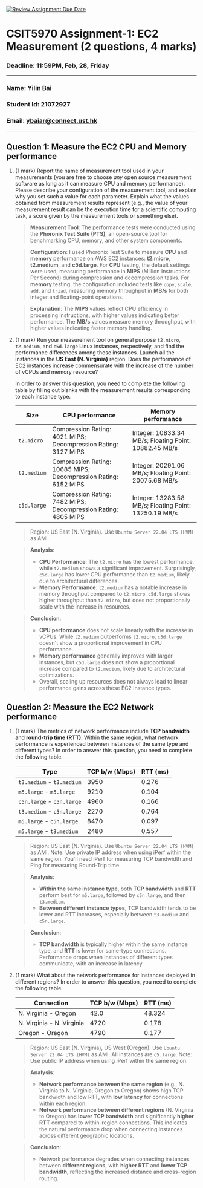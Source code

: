 [![Review Assignment Due Date](https://classroom.github.com/assets/deadline-readme-button-22041afd0340ce965d47ae6ef1cefeee28c7c493a6346c4f15d667ab976d596c.svg)](https://classroom.github.com/a/IAASVEAZ)
# CSIT5970 Assignment-1: EC2 Measurement (2 questions, 4 marks)

### Deadline: 11:59PM, Feb, 28, Friday

---

### Name: Yilin Bai
### Student Id: 21072927
### Email: ybaiar@connect.ust.hk

---

## Question 1: Measure the EC2 CPU and Memory performance

1. (1 mark) Report the name of measurement tool used in your measurements (you are free to choose *any* open source measurement software as long as it can measure CPU and memory performance). Please describe your configuration of the measurement tool, and explain why you set such a value for each parameter. Explain what the values obtained from measurement results represent (e.g., the value of your measurement result can be the execution time for a scientific computing task, a score given by the measurement tools or something else).

    > **Measurement Tool**: The performance tests were conducted using the **Phoronix Test Suite (PTS)**, an open-source tool for benchmarking CPU, memory, and other system components.

    > **Configuration**: I used Phoronix Test Suite to measure **CPU** and **memory** performance on AWS EC2 instances: **t2.micro**, **t2.medium**, and **c5d.large**. For **CPU** testing, the default settings were used, measuring performance in **MIPS** (Million Instructions Per Second) during compression and decompression tasks. For **memory** testing, the configuration included tests like `copy`, `scale`, `add`, and `triad`, measuring memory throughput in **MB/s** for both integer and floating-point operations.

    > **Explanation**: The **MIPS** values reflect CPU efficiency in processing instructions, with higher values indicating better performance. The **MB/s** values measure memory throughput, with higher values indicating faster memory handling.



2. (1 mark) Run your measurement tool on general purpose `t2.micro`, `t2.medium`, and `c5d.large` Linux instances, respectively, and find the performance differences among these instances. Launch all the instances in the **US East (N. Virginia)** region. Does the performance of EC2 instances increase commensurate with the increase of the number of vCPUs and memory resource?

    In order to answer this question, you need to complete the following table by filling out blanks with the measurement results corresponding to each instance type.

    | Size        | CPU performance | Memory performance |
    | ----------- | --------------- | ------------------ |
    | `t2.micro` |     Compression Rating: 4021 MIPS; Decompression Rating: 3127 MIPS   |   Integer: 10833.34 MB/s; Floating Point: 10882.45 MB/s    |
    | `t2.medium`  |   Compression Rating: 10685 MIPS; Decompression Rating: 6152 MIPS  |   Integer: 20291.06 MB/s; Floating Point: 20075.68 MB/s    |
    | `c5d.large` |    Compression Rating: 7482 MIPS; Decompression Rating: 4805 MIPS   |   Integer: 13283.58 MB/s; Floating Point: 13250.19 MB/s    |

    > Region: US East (N. Virginia). Use `Ubuntu Server 22.04 LTS (HVM)` as AMI.

    > **Analysis**:  
    > - **CPU Performance**: The `t2.micro` has the lowest performance, while `t2.medium` shows a significant improvement. Surprisingly, `c5d.large` has lower CPU performance than `t2.medium`, likely due to architectural differences.  
    > - **Memory Performance**: `t2.medium` has a notable increase in memory throughput compared to `t2.micro`. `c5d.large` shows higher throughput than `t2.micro`, but does not proportionally scale with the increase in resources.  

    > **Conclusion**:  
    > - **CPU performance** does not scale linearly with the increase in vCPUs. While `t2.medium` outperforms `t2.micro`, `c5d.large` doesn't show a proportional improvement in CPU performance.  
    > - **Memory performance** generally improves with larger instances, but `c5d.large` does not show a proportional increase compared to `t2.medium`, likely due to architectural optimizations.  
    > - Overall, scaling up resources does not always lead to linear performance gains across these EC2 instance types.

## Question 2: Measure the EC2 Network performance

1. (1 mark) The metrics of network performance include **TCP bandwidth** and **round-trip time (RTT)**. Within the same region, what network performance is experienced between instances of the same type and different types? In order to answer this question, you need to complete the following table.

    | Type                      | TCP b/w (Mbps) | RTT (ms) |
    | ------------------------- | -------------- | -------- |
    | `t3.medium` - `t3.medium` |     3950       |  0.276   |
    | `m5.large` - `m5.large`   |     9210       |  0.104   |
    | `c5n.large` - `c5n.large` |     4960       |  0.166   |
    | `t3.medium` - `c5n.large` |     2270       |  0.764   |
    | `m5.large` - `c5n.large`  |     8470       |  0.097   |
    | `m5.large` - `t3.medium`  |     2480       |  0.557   |

    > Region: US East (N. Virginia). Use `Ubuntu Server 22.04 LTS (HVM)` as AMI. Note: Use private IP address when using iPerf within the same region. You'll need iPerf for measuring TCP bandwidth and Ping for measuring Round-Trip time.

    > **Analysis**:  
    > - **Within the same instance type**, both **TCP bandwidth** and **RTT** perform best for `m5.large`, followed by `c5n.large`, and then `t3.medium`.
    > - **Between different instance types**, TCP bandwidth tends to be lower and RTT increases, especially between `t3.medium` and `c5n.large`.  

    > **Conclusion**:  
    > - **TCP bandwidth** is typically higher within the same instance type, and **RTT** is lower for same-type connections. Performance drops when instances of different types communicate, with an increase in latency.

2. (1 mark) What about the network performance for instances deployed in different regions? In order to answer this question, you need to complete the following table.

    | Connection                | TCP b/w (Mbps) | RTT (ms) |
    | ------------------------- | -------------- | -------- |
    | N. Virginia - Oregon      |     42.0       |  48.324  |
    | N. Virginia - N. Virginia |     4720       |  0.178   |
    | Oregon - Oregon           |     4790       |  0.177   |
 
    > Region: US East (N. Virginia), US West (Oregon). Use `Ubuntu Server 22.04 LTS (HVM)` as AMI. All instances are `c5.large`. Note: Use public IP address when using iPerf within the same region.

    > **Analysis**:  
    > - **Network performance between the same region** (e.g., N. Virginia to N. Virginia, Oregon to Oregon) shows high TCP bandwidth and low RTT, with **low latency** for connections within each region.
    > - **Network performance between different regions** (N. Virginia to Oregon) has **lower TCP bandwidth** and significantly **higher RTT** compared to within-region connections. This indicates the natural performance drop when connecting instances across different geographic locations.

    > **Conclusion**:  
    > - Network performance degrades when connecting instances between **different regions**, with **higher RTT** and **lower TCP bandwidth**, reflecting the increased distance and cross-region routing.